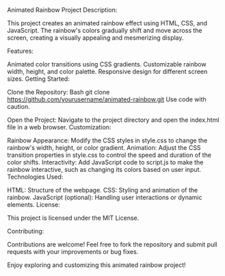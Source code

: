 Animated Rainbow Project
Description:

This project creates an animated rainbow effect using HTML, CSS, and JavaScript. The rainbow's colors gradually shift and move across the screen, creating a visually appealing and mesmerizing display.

Features:

Animated color transitions using CSS gradients.
Customizable rainbow width, height, and color palette.
Responsive design for different screen sizes.
Getting Started:

Clone the Repository:
Bash
git clone https://github.com/yourusername/animated-rainbow.git
Use code with caution.

Open the Project: Navigate to the project directory and open the index.html file in a web browser.
Customization:

Rainbow Appearance: Modify the CSS styles in style.css to change the rainbow's width, height, or color gradient.
Animation: Adjust the CSS transition properties in style.css to control the speed and duration of the color shifts.
Interactivity: Add JavaScript code to script.js to make the rainbow interactive, such as changing its colors based on user input.
Technologies Used:

HTML: Structure of the webpage.
CSS: Styling and animation of the rainbow.
JavaScript (optional): Handling user interactions or dynamic elements.
License:

This project is licensed under the MIT License.

Contributing:

Contributions are welcome! Feel free to fork the repository and submit pull requests with your improvements or bug fixes.   

Enjoy exploring and customizing this animated rainbow project!
